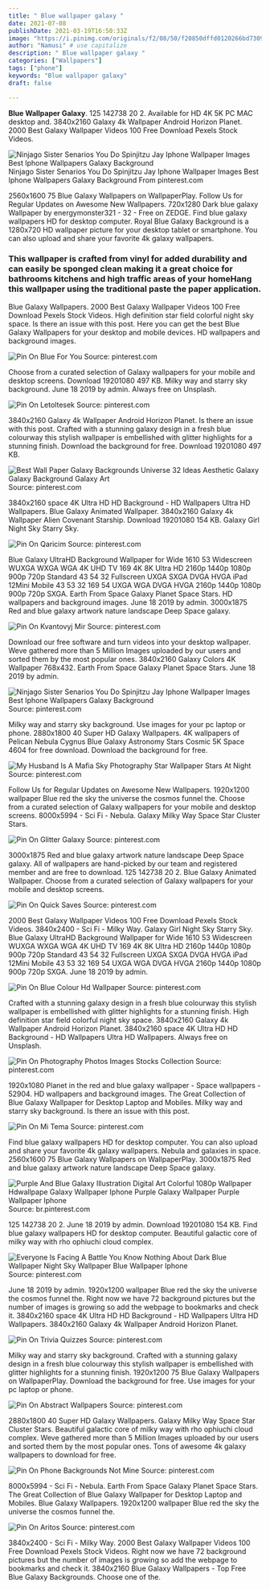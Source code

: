 ```yaml
---
title: " Blue wallpaper galaxy "
date: 2021-07-08
publishDate: 2021-03-19T16:50:33Z
image: "https://i.pinimg.com/originals/f2/08/50/f20850dffd0120266bd7309fc1bd59ba.jpg"
author: "Namusi" # use capitalize
description: " Blue wallpaper galaxy "
categories: ["Wallpapers"]
tags: ["phone"]
keywords: "Blue wallpaper galaxy"
draft: false

---
```



**Blue Wallpaper Galaxy**. 125 142738 20 2. Available for HD 4K 5K PC MAC desktop and. 3840x2160 Galaxy 4k Wallpaper Android Horizon Planet. 2000 Best Galaxy Wallpaper Videos 100 Free Download Pexels Stock Videos.

![Ninjago Sister Senarios You Do Spinjitzu Jay Iphone Wallpaper Images Best Iphone Wallpapers Galaxy Background](https://i.pinimg.com/564x/85/b5/4d/85b54d03a37782b165e137fd7f2614b4.jpg "Ninjago Sister Senarios You Do Spinjitzu Jay Iphone Wallpaper Images Best Iphone Wallpapers Galaxy Background")
Ninjago Sister Senarios You Do Spinjitzu Jay Iphone Wallpaper Images Best Iphone Wallpapers Galaxy Background From pinterest.com


2560x1600 75 Blue Galaxy Wallpapers on WallpaperPlay. Follow Us for Regular Updates on Awesome New Wallpapers. 720x1280 Dark blue galaxy Wallpaper by energymonster321 - 32 - Free on ZEDGE. Find blue galaxy wallpapers HD for desktop computer. Royal Blue Galaxy Background is a 1280x720 HD wallpaper picture for your desktop tablet or smartphone. You can also upload and share your favorite 4k galaxy wallpapers.

### This wallpaper is crafted from vinyl for added durability and can easily be sponged clean making it a great choice for bathrooms kitchens and high traffic areas of your homeHang this wallpaper using the traditional paste the paper application.

Blue Galaxy Wallpapers. 2000 Best Galaxy Wallpaper Videos 100 Free Download Pexels Stock Videos. High definition star field colorful night sky space. Is there an issue with this post. Here you can get the best Blue Galaxy Wallpapers for your desktop and mobile devices. HD wallpapers and background images.


![Pin On Blue For You](https://i.pinimg.com/originals/46/da/f8/46daf872ebc99ef70d6f2a56407cc296.jpg "Pin On Blue For You")
Source: pinterest.com

Choose from a curated selection of Galaxy wallpapers for your mobile and desktop screens. Download 19201080 497 KB. Milky way and starry sky background. June 18 2019 by admin. Always free on Unsplash.

![Pin On Letoltesek](https://i.pinimg.com/originals/1f/4b/06/1f4b0679209fab7ad111be0ef28254d5.jpg "Pin On Letoltesek")
Source: pinterest.com

3840x2160 Galaxy 4k Wallpaper Android Horizon Planet. Is there an issue with this post. Crafted with a stunning galaxy design in a fresh blue colourway this stylish wallpaper is embellished with glitter highlights for a stunning finish. Download the background for free. Download 19201080 497 KB.

![Best Wall Paper Galaxy Backgrounds Universe 32 Ideas Aesthetic Galaxy Galaxy Background Galaxy Art](https://i.pinimg.com/474x/de/c3/75/dec37512c490eb6eeecaf905826dbd4a.jpg "Best Wall Paper Galaxy Backgrounds Universe 32 Ideas Aesthetic Galaxy Galaxy Background Galaxy Art")
Source: pinterest.com

3840x2160 space 4K Ultra HD HD Background - HD Wallpapers Ultra HD Wallpapers. Blue Galaxy Animated Wallpaper. 3840x2160 Galaxy 4k Wallpaper Alien Covenant Starship. Download 19201080 154 KB. Galaxy Girl Night Sky Starry Sky.

![Pin On Qaricim](https://i.pinimg.com/736x/8d/83/d2/8d83d21035d5503ddc870fcaba23a39d.jpg "Pin On Qaricim")
Source: pinterest.com

Blue Galaxy UltraHD Background Wallpaper for Wide 1610 53 Widescreen WUXGA WXGA WGA 4K UHD TV 169 4K 8K Ultra HD 2160p 1440p 1080p 900p 720p Standard 43 54 32 Fullscreen UXGA SXGA DVGA HVGA iPad 12Mini Mobile 43 53 32 169 54 UXGA WGA DVGA HVGA 2160p 1440p 1080p 900p 720p SXGA. Earth From Space Galaxy Planet Space Stars. HD wallpapers and background images. June 18 2019 by admin. 3000x1875 Red and blue galaxy artwork nature landscape Deep Space galaxy.

![Pin On Kvantovyj Mir](https://i.pinimg.com/originals/7d/0b/25/7d0b25b065091c9c88d1e8f39dbbe7f8.jpg "Pin On Kvantovyj Mir")
Source: pinterest.com

Download our free software and turn videos into your desktop wallpaper. Weve gathered more than 5 Million Images uploaded by our users and sorted them by the most popular ones. 3840x2160 Galaxy Colors 4K Wallpaper 768x432. Earth From Space Galaxy Planet Space Stars. June 18 2019 by admin.

![Ninjago Sister Senarios You Do Spinjitzu Jay Iphone Wallpaper Images Best Iphone Wallpapers Galaxy Background](https://i.pinimg.com/564x/85/b5/4d/85b54d03a37782b165e137fd7f2614b4.jpg "Ninjago Sister Senarios You Do Spinjitzu Jay Iphone Wallpaper Images Best Iphone Wallpapers Galaxy Background")
Source: pinterest.com

Milky way and starry sky background. Use images for your pc laptop or phone. 2880x1800 40 Super HD Galaxy Wallpapers. 4K wallpapers of Pelican Nebula Cygnus Blue Galaxy Astronomy Stars Cosmic 5K Space 4604 for free download. Download the background for free.

![My Husband Is A Mafia Sky Photography Star Wallpaper Stars At Night](https://i.pinimg.com/originals/60/08/11/60081133d405f9353bf85b4ca109fb46.jpg "My Husband Is A Mafia Sky Photography Star Wallpaper Stars At Night")
Source: pinterest.com

Follow Us for Regular Updates on Awesome New Wallpapers. 1920x1200 wallpaper Blue red the sky the universe the cosmos funnel the. Choose from a curated selection of Galaxy wallpapers for your mobile and desktop screens. 8000x5994 - Sci Fi - Nebula. Galaxy Milky Way Space Star Cluster Stars.

![Pin On Glitter Galaxy](https://i.pinimg.com/originals/52/e2/f6/52e2f625a172ad2af9a0bc5010ef9701.jpg "Pin On Glitter Galaxy")
Source: pinterest.com

3000x1875 Red and blue galaxy artwork nature landscape Deep Space galaxy. All of wallpapers are hand-picked by our team and registered member and are free to download. 125 142738 20 2. Blue Galaxy Animated Wallpaper. Choose from a curated selection of Galaxy wallpapers for your mobile and desktop screens.

![Pin On Quick Saves](https://i.pinimg.com/474x/fd/47/b7/fd47b7bf5ea721291b41e363cbd92d3d.jpg "Pin On Quick Saves")
Source: pinterest.com

2000 Best Galaxy Wallpaper Videos 100 Free Download Pexels Stock Videos. 3840x2400 - Sci Fi - Milky Way. Galaxy Girl Night Sky Starry Sky. Blue Galaxy UltraHD Background Wallpaper for Wide 1610 53 Widescreen WUXGA WXGA WGA 4K UHD TV 169 4K 8K Ultra HD 2160p 1440p 1080p 900p 720p Standard 43 54 32 Fullscreen UXGA SXGA DVGA HVGA iPad 12Mini Mobile 43 53 32 169 54 UXGA WGA DVGA HVGA 2160p 1440p 1080p 900p 720p SXGA. June 18 2019 by admin.

![Pin On Blue Colour Hd Wallpaper](https://i.pinimg.com/originals/6b/4a/ea/6b4aeafc7c0b9210970cf1c2c6bab8dd.jpg "Pin On Blue Colour Hd Wallpaper")
Source: pinterest.com

Crafted with a stunning galaxy design in a fresh blue colourway this stylish wallpaper is embellished with glitter highlights for a stunning finish. High definition star field colorful night sky space. 3840x2160 Galaxy 4k Wallpaper Android Horizon Planet. 3840x2160 space 4K Ultra HD HD Background - HD Wallpapers Ultra HD Wallpapers. Always free on Unsplash.

![Pin On Photography Photos Images Stocks Collection](https://i.pinimg.com/originals/f7/92/96/f792969b8817adfc9883213e3a2ac60b.jpg "Pin On Photography Photos Images Stocks Collection")
Source: pinterest.com

1920x1080 Planet in the red and blue galaxy wallpaper - Space wallpapers - 52904. HD wallpapers and background images. The Great Collection of Blue Galaxy Wallpaper for Desktop Laptop and Mobiles. Milky way and starry sky background. Is there an issue with this post.

![Pin On Mi Tema](https://i.pinimg.com/736x/af/24/97/af2497b1101ad101ea34f9668bbe2ffd.jpg "Pin On Mi Tema")
Source: pinterest.com

Find blue galaxy wallpapers HD for desktop computer. You can also upload and share your favorite 4k galaxy wallpapers. Nebula and galaxies in space. 2560x1600 75 Blue Galaxy Wallpapers on WallpaperPlay. 3000x1875 Red and blue galaxy artwork nature landscape Deep Space galaxy.

![Purple And Blue Galaxy Illustration Digital Art Colorful 1080p Wallpaper Hdwallpape Galaxy Wallpaper Iphone Purple Galaxy Wallpaper Purple Wallpaper Iphone](https://i.pinimg.com/originals/d3/fa/e9/d3fae911e0e4d4ba50947d026d31798e.jpg "Purple And Blue Galaxy Illustration Digital Art Colorful 1080p Wallpaper Hdwallpape Galaxy Wallpaper Iphone Purple Galaxy Wallpaper Purple Wallpaper Iphone")
Source: br.pinterest.com

125 142738 20 2. June 18 2019 by admin. Download 19201080 154 KB. Find blue galaxy wallpapers HD for desktop computer. Beautiful galactic core of milky way with rho ophiuchi cloud complex.

![Everyone Is Facing A Battle You Know Nothing About Dark Blue Wallpaper Night Sky Wallpaper Blue Wallpaper Iphone](https://i.pinimg.com/236x/ed/a5/37/eda53739eb2b09e4d557c43e97a61436.jpg "Everyone Is Facing A Battle You Know Nothing About Dark Blue Wallpaper Night Sky Wallpaper Blue Wallpaper Iphone")
Source: pinterest.com

June 18 2019 by admin. 1920x1200 wallpaper Blue red the sky the universe the cosmos funnel the. Right now we have 72 background pictures but the number of images is growing so add the webpage to bookmarks and check it. 3840x2160 space 4K Ultra HD HD Background - HD Wallpapers Ultra HD Wallpapers. 3840x2160 Galaxy 4k Wallpaper Android Horizon Planet.

![Pin On Trivia Quizzes](https://i.pinimg.com/originals/0d/c2/56/0dc2567e2b3b9258a912ed3f2f50bf1d.jpg "Pin On Trivia Quizzes")
Source: pinterest.com

Milky way and starry sky background. Crafted with a stunning galaxy design in a fresh blue colourway this stylish wallpaper is embellished with glitter highlights for a stunning finish. 1920x1200 75 Blue Galaxy Wallpapers on WallpaperPlay. Download the background for free. Use images for your pc laptop or phone.

![Pin On Abstract Wallpapers](https://i.pinimg.com/originals/72/d4/0e/72d40efaa7d797e630b01722ae9557b0.jpg "Pin On Abstract Wallpapers")
Source: pinterest.com

2880x1800 40 Super HD Galaxy Wallpapers. Galaxy Milky Way Space Star Cluster Stars. Beautiful galactic core of milky way with rho ophiuchi cloud complex. Weve gathered more than 5 Million Images uploaded by our users and sorted them by the most popular ones. Tons of awesome 4k galaxy wallpapers to download for free.

![Pin On Phone Backgrounds Not Mine](https://i.pinimg.com/originals/dd/0f/71/dd0f7103155af239f34259cc059d7929.jpg "Pin On Phone Backgrounds Not Mine")
Source: pinterest.com

8000x5994 - Sci Fi - Nebula. Earth From Space Galaxy Planet Space Stars. The Great Collection of Blue Galaxy Wallpaper for Desktop Laptop and Mobiles. Blue Galaxy Wallpapers. 1920x1200 wallpaper Blue red the sky the universe the cosmos funnel the.

![Pin On Aritos](https://i.pinimg.com/originals/f2/08/50/f20850dffd0120266bd7309fc1bd59ba.jpg "Pin On Aritos")
Source: pinterest.com

3840x2400 - Sci Fi - Milky Way. 2000 Best Galaxy Wallpaper Videos 100 Free Download Pexels Stock Videos. Right now we have 72 background pictures but the number of images is growing so add the webpage to bookmarks and check it. 3840x2160 Blue Galaxy Wallpapers - Top Free Blue Galaxy Backgrounds. Choose one of the.

